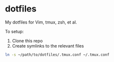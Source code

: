 # dotfiles
My dotfiles for Vim, tmux, zsh, et al.

To setup:

1. Clone this repo
2. Create symlinks to the relevant files
``` bash
ln -s ~/path/to/dotfiles/.tmux.conf ~/.tmux.conf
```
